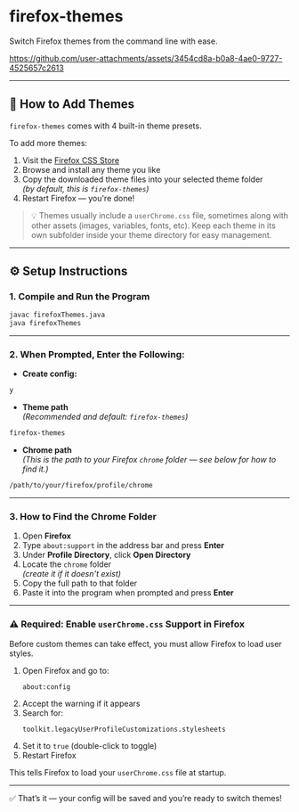 #  firefox-themes  
Switch Firefox themes from the command line with ease.

https://github.com/user-attachments/assets/3454cd8a-b0a8-4ae0-9727-4525657c2613



---

## 🎨 How to Add Themes

`firefox-themes` comes with 4 built-in theme presets.

To add more themes:

1. Visit the [Firefox CSS Store](https://firefoxcss-store.github.io/)
2. Browse and install any theme you like
3. Copy the downloaded theme files into your selected theme folder  
   _(by default, this is `firefox-themes`)_
4. Restart Firefox — you're done!

> 💡 Themes usually include a `userChrome.css` file, sometimes along with other assets (images, variables, fonts, etc). Keep each theme in its own subfolder inside your theme directory for easy management.

---

## ⚙️ Setup Instructions

### 1. Compile and Run the Program

```bash
javac firefoxThemes.java
java firefoxThemes
```

---

### 2. When Prompted, Enter the Following:

- **Create config:**

```bash
y
```

- **Theme path**  
  _(Recommended and default: `firefox-themes`)_

```bash
firefox-themes
```

- **Chrome path**  
  _(This is the path to your Firefox `chrome` folder — see below for how to find it.)_

```bash
/path/to/your/firefox/profile/chrome
```

---

### 3. How to Find the Chrome Folder

1. Open **Firefox**
2. Type `about:support` in the address bar and press **Enter**
3. Under **Profile Directory**, click **Open Directory**
4. Locate the `chrome` folder  
   _(create it if it doesn't exist)_
5. Copy the full path to that folder
6. Paste it into the program when prompted and press **Enter**

---

### ⚠️ Required: Enable `userChrome.css` Support in Firefox

Before custom themes can take effect, you must allow Firefox to load user styles.

1. Open Firefox and go to:
   ```
   about:config
   ```
2. Accept the warning if it appears
3. Search for:
   ```
   toolkit.legacyUserProfileCustomizations.stylesheets
   ```
4. Set it to `true` (double-click to toggle)
5. Restart Firefox

This tells Firefox to load your `userChrome.css` file at startup.

---

✅ That’s it — your config will be saved and you’re ready to switch themes!
